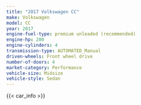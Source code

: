 ```yaml
---
title: "2017 Volkswagen CC"
make: Volkswagen
model: CC
year: 2017
engine-fuel-type: premium unleaded (recommended)
engine-hp: 200
engine-cylinders: 4
transmission-type: AUTOMATED_Manual
driven-wheels: Front wheel drive
number-of-doors: 4
market-category: Performance
vehicle-size: Midsize
vehicle-style: Sedan
---
```


{{< car_info >}}
